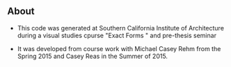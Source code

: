 ## About

- This code was generated at Southern California Institute of Architecture during a visual studies cpurse "Exact Forms " and 
pre-thesis seminar

- It was developed from course work with Michael Casey Rehm from the Spring 2015 and Casey Reas in the Summer of 2015.
